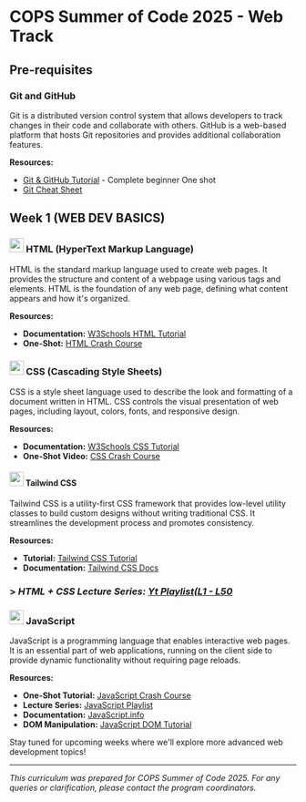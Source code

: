 # COPS Summer of Code 2025 - Web Track

## Pre-requisites

### Git and GitHub

Git is a distributed version control system that allows developers to track changes in their code and collaborate with others. GitHub is a web-based platform that hosts Git repositories and provides additional collaboration features.

**Resources:**
- [Git & GitHub Tutorial](https://youtu.be/q8EevlEpQ2A?si=zMpFSrSSQ8kIM5bI) - Complete beginner One shot
- [Git Cheat Sheet](https://education.github.com/git-cheat-sheet-education.pdf)


## Week 1 (WEB DEV BASICS)

### <img src="https://devicon-website.vercel.app/api/html5/original.svg" height=25></img> HTML (HyperText Markup Language)

HTML is the standard markup language used to create web pages. It provides the structure and content of a webpage using various tags and elements. HTML is the foundation of any web page, defining what content appears and how it's organized.

**Resources:**
- **Documentation:** [W3Schools HTML Tutorial](https://www.w3schools.com/html/)
- **One-Shot:** [HTML Crash Course](https://youtu.be/YR7q48s2QoU?si=JolN-Niznk8gwbg4)

### <img src="https://devicon-website.vercel.app/api/css3/original.svg" height=25></img> CSS (Cascading Style Sheets)

CSS is a style sheet language used to describe the look and formatting of a document written in HTML. CSS controls the visual presentation of web pages, including layout, colors, fonts, and responsive design.

**Resources:**
- **Documentation:** [W3Schools CSS Tutorial](https://www.w3schools.com/css/default.asp)
- **One-Shot Video:** [CSS Crash Course](https://youtu.be/EUtlj7xdO1o?si=w3gidar3197a6v84)

#### <img src="https://devicon-website.vercel.app/api/tailwindcss/plain.svg" height=25></img> Tailwind CSS

Tailwind CSS is a utility-first CSS framework that provides low-level utility classes to build custom designs without writing traditional CSS. It streamlines the development process and promotes consistency.

**Resources:**
- **Tutorial:** [Tailwind CSS Tutorial](https://youtu.be/-g969furGik?si=l8-GHwgiJmh3K2WL)
- **Documentation:** [Tailwind CSS Docs](https://tailwindcss.com/)

### > ***HTML + CSS Lecture Series:** [Yt Playlist(L1 - L50](https://youtu.be/-g969furGik?si=l8-GHwgiJmh3K2W)*

### <img src="https://devicon-website.vercel.app/api/javascript/original.svg" height=25></img> JavaScript

JavaScript is a programming language that enables interactive web pages. It is an essential part of web applications, running on the client side to provide dynamic functionality without requiring page reloads.

**Resources:**
- **One-Shot Tutorial:** [JavaScript Crash Course](https://youtu.be/PkZNo7MFNFg?si=6qDH4IljkqPHOMxu)
- **Lecture Series:** [JavaScript Playlist](https://youtube.com/playlist?list=PLGjplNEQ1it_oTvuLRNqXfz_v_0pq6unW&si=fLadBYxFZcrhEPdQ)
- **Documentation:** [JavaScript.info](https://javascript.info/)
- **DOM Manipulation:** [JavaScript DOM Tutorial](https://www.javascripttutorial.net/javascript-dom/)



Stay tuned for upcoming weeks where we'll explore more advanced web development topics!

---

*This curriculum was prepared for COPS Summer of Code 2025. For any queries or clarification, please contact the program coordinators.*
